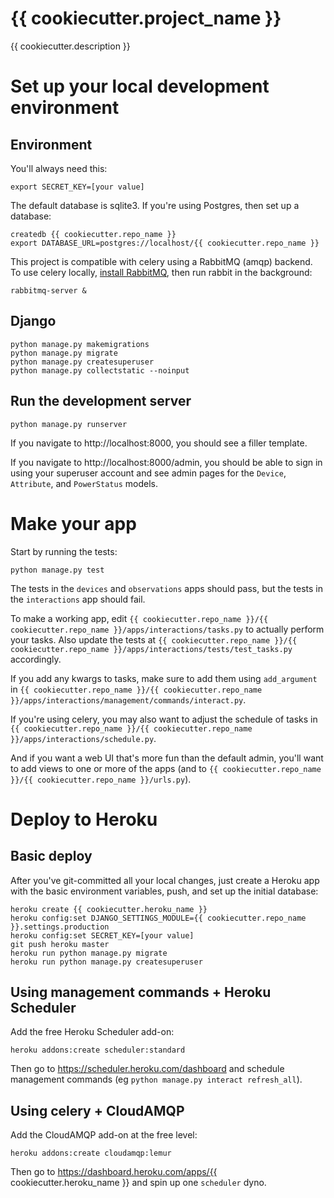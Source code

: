 # {{ cookiecutter.project_name }}
{{ cookiecutter.description }}

# Set up your local development environment
## Environment
You'll always need this:
```
export SECRET_KEY=[your value]
```

The default database is sqlite3. If you're using Postgres, then set up a database:
```
createdb {{ cookiecutter.repo_name }}
export DATABASE_URL=postgres://localhost/{{ cookiecutter.repo_name }}
```

This project is compatible with celery using a RabbitMQ (amqp) backend.
To use celery locally, [install RabbitMQ](https://www.rabbitmq.com/download.html),
then run rabbit in the background:
```
rabbitmq-server &
```

## Django
```
python manage.py makemigrations
python manage.py migrate
python manage.py createsuperuser
python manage.py collectstatic --noinput
```

## Run the development server
```
python manage.py runserver
```

If you navigate to http://localhost:8000, you should see a filler template.

If you navigate to http://localhost:8000/admin, you should be able to sign in using your superuser account
and see admin pages for the `Device`, `Attribute`, and `PowerStatus` models.

# Make your app
Start by running the tests:
```
python manage.py test
```

The tests in the `devices` and `observations` apps should pass, but the tests in the `interactions` app should fail.

To make a working app, edit `{{ cookiecutter.repo_name }}/{{ cookiecutter.repo_name }}/apps/interactions/tasks.py`
to actually perform your tasks. Also update the tests at `{{ cookiecutter.repo_name }}/{{ cookiecutter.repo_name }}/apps/interactions/tests/test_tasks.py` accordingly.

If you add any kwargs to tasks, make sure to add them using `add_argument` in `{{ cookiecutter.repo_name }}/{{ cookiecutter.repo_name }}/apps/interactions/management/commands/interact.py`.

If you're using celery, you may also want to adjust the schedule of tasks in `{{ cookiecutter.repo_name }}/{{ cookiecutter.repo_name }}/apps/interactions/schedule.py`.

And if you want a web UI that's more fun than the default admin, you'll want to add views to one or more of the apps (and to `{{ cookiecutter.repo_name }}/{{ cookiecutter.repo_name }}/urls.py`).

# Deploy to Heroku
## Basic deploy
After you've git-committed all your local changes, just create a Heroku app with the basic environment variables, push, and set up the initial database:
```
heroku create {{ cookiecutter.heroku_name }}
heroku config:set DJANGO_SETTINGS_MODULE={{ cookiecutter.repo_name }}.settings.production
heroku config:set SECRET_KEY=[your value]
git push heroku master
heroku run python manage.py migrate
heroku run python manage.py createsuperuser
```

## Using management commands + Heroku Scheduler
Add the free Heroku Scheduler add-on:
```
heroku addons:create scheduler:standard
```
Then go to https://scheduler.heroku.com/dashboard and schedule management commands (eg `python manage.py interact refresh_all`).


## Using celery + CloudAMQP
Add the CloudAMQP add-on at the free level:
```
heroku addons:create cloudamqp:lemur
```
Then go to https://dashboard.heroku.com/apps/{{ cookiecutter.heroku_name }} and spin up one `scheduler` dyno.
